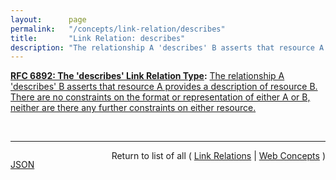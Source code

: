 ```yaml
---
layout:      page
permalink:   "/concepts/link-relation/describes"
title:       "Link Relation: describes"
description: "The relationship A 'describes' B asserts that resource A provides a description of resource B. There are no constraints on the format or representation of either A or B, neither are there any further constraints on either resource."
---
```


**[RFC 6892: The 'describes' Link Relation Type](/specs/IETF/RFC/6892 "This specification defines the 'describes' link relation type that allows resource representations to indicate that they are describing another resource. In contexts where applications want to associate described resources and description resources, and want to build services based on these associations, the 'describes' link relation type provides the opposite direction of the 'describedby' link relation type, which already is a registered link relation type."):** [The relationship A 'describes' B asserts that resource A provides a description of resource B. There are no constraints on the format or representation of either A or B, neither are there any further constraints on either resource.](http://tools.ietf.org/html/rfc6892#section-2 "Read documentation for Link Relation &#34;describes&#34;")

<br/>
<hr/>

<p style="float : left"><a href="./describes.json" title="JSON representing this particular Web Concept value">JSON</a></p>
<p style="text-align: right">Return to list of all ( <a href="../link-relations">Link Relations</a> | <a href="../">Web Concepts</a> )</p>
